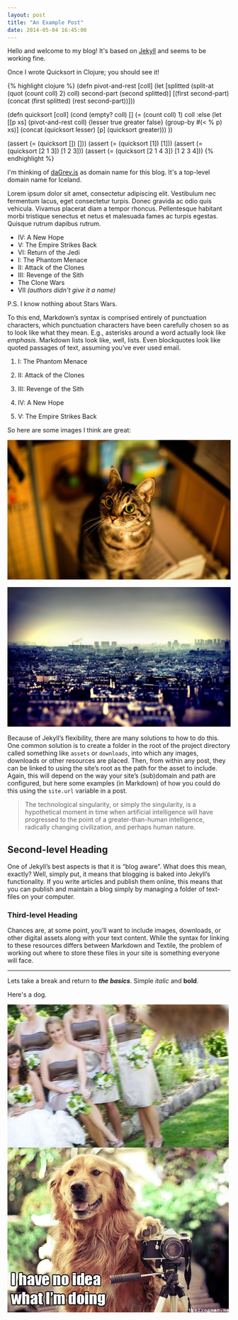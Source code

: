 ```yaml
---
layout: post
title: "An Example Post"
date: 2014-05-04 16:45:00
---
```


Hello and welcome to my blog! It's based on [Jekyll](http://jekyllrb.com) and
seems to be working fine.

Once I wrote Quicksort in Clojure; you should see it!

{% highlight clojure %}
(defn pivot-and-rest [coll]
  (let [splitted (split-at (quot (count coll) 2) coll)
        second-part (second splitted)]
    [(first second-part) (concat (first splitted) (rest second-part))]))

(defn quicksort [coll]
  (cond
    (empty? coll) []
    (= (count coll) 1) coll
    :else (let [[p xs] (pivot-and-rest coll)
                {lesser true greater false} (group-by #(< % p) xs)]
      (concat (quicksort lesser) [p] (quicksort greater)))
  ))

(assert (= (quicksort []) []))
(assert (= (quicksort [1]) [1]))
(assert (= (quicksort [2 1 3]) [1 2 3]))
(assert (= (quicksort [2 1 4 3]) [1 2 3 4]))
{% endhighlight %}

I'm thinking of [daGrev.is](https://dagrev.is) as domain name for this blog.
It's a top-level domain name for Iceland.

Lorem ipsum dolor sit amet, consectetur adipiscing elit. Vestibulum nec
fermentum lacus, eget consectetur turpis. Donec gravida ac odio quis vehicula.
Vivamus placerat diam a tempor rhoncus. Pellentesque habitant morbi tristique
senectus et netus et malesuada fames ac turpis egestas. Quisque rutrum dapibus
rutrum.

* IV: A New Hope
* V: The Empire Strikes Back
* VI: Return of the Jedi
* I: The Phantom Menace
* II: Attack of the Clones
* III: Revenge of the Sith
* The Clone Wars
* VII _(authors didn't give it a name)_

P.S. I know nothing about Stars Wars.

To this end, Markdown’s syntax is comprised entirely of punctuation characters,
which punctuation characters have been carefully chosen so as to look like what
they mean. E.g., asterisks around a word actually look like *emphasis*.
Markdown lists look like, well, lists. Even blockquotes look like quoted
passages of text, assuming you’ve ever used email.

1. I: The Phantom Menace

2. II: Attack of the Clones

3. III: Revenge of the Sith

4. IV: A New Hope

5. V: The Empire Strikes Back

So here are some images I think are great:

![cat](/static/assets/cat.jpg)

![mountains](/static/assets/mountains.jpg)

Because of Jekyll’s flexibility, there are many solutions to how to do this.
One common solution is to create a folder in the root of the project directory
called something like `assets` or `downloads`, into which any images, downloads
or other resources are placed. Then, from within any post, they can be linked
to using the site’s root as the path for the asset to include. Again, this will
depend on the way your site’s (sub)domain and path are configured, but here
some examples (in Markdown) of how you could do this using the `site.url`
variable in a post.

> The technological singularity, or simply the singularity, is a hypothetical
> moment in time when artificial intelligence will have progressed to the point
> of a greater-than-human intelligence, radically changing civilization, and
> perhaps human nature.

## Second-level Heading

One of Jekyll’s best aspects is that it is “blog aware”. What does this mean,
exactly? Well, simply put, it means that blogging is baked into Jekyll’s
functionality. If you write articles and publish them online, this means that
you can publish and maintain a blog simply by managing a folder of text-files
on your computer.

### Third-level Heading

Chances are, at some point, you’ll want to include images, downloads, or other
digital assets along with your text content. While the syntax for linking to
these resources differs between Markdown and Textile, the problem of working
out where to store these files in your site is something everyone will face.

* * *

Lets take a break and return to **_the basics_**. Simple _italic_ and **bold**.

Here's a dog.

![dog](/static/assets/dog.jpg)
